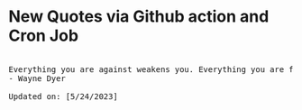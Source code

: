 # New Quotes via Github action and Cron Job

<pre>
<!-- #quote -->
Everything you are against weakens you. Everything you are for empowers you.
- Wayne Dyer

Updated on: [5/24/2023]
<!-- #quoteEnd -->
</pre>
